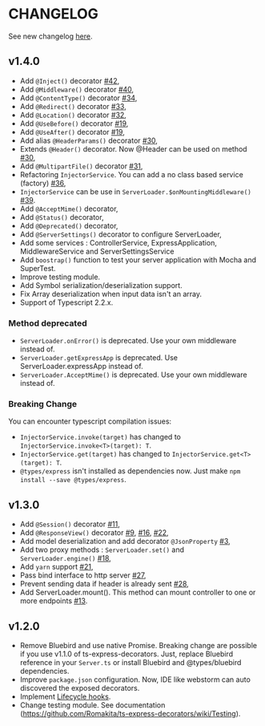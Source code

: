 # CHANGELOG

See new changelog [here](https://github.com/Romakita/ts-express-decorators/releases).

## v1.4.0

* Add `@Inject()` decorator [#42](https://github.com/Romakita/ts-express-decorators/issues/42),
* Add `@Middleware()` decorator [#40](https://github.com/Romakita/ts-express-decorators/issues/40),
* Add `@ContentType()` decorator [#34](https://github.com/Romakita/ts-express-decorators/issues/34),
* Add `@Redirect()` decorator [#33](https://github.com/Romakita/ts-express-decorators/issues/33),
* Add `@Location()` decorator [#32](https://github.com/Romakita/ts-express-decorators/issues/32),
* Add `@UseBefore()` decorator [#19](https://github.com/Romakita/ts-express-decorators/issues/19),
* Add `@UseAfter()` decorator [#19](https://github.com/Romakita/ts-express-decorators/issues/19),
* Add  alias `@HeaderParams()` decorator [#30](https://github.com/Romakita/ts-express-decorators/issues/30),
* Extends `@Header()` decorator. Now @Header can be used on method [#30](https://github.com/Romakita/ts-express-decorators/issues/30),
* Add `@MultipartFile()` decorator [#31](https://github.com/Romakita/ts-express-decorators/issues/31),
* Refactoring `InjectorService`. You can add a no class based service (factory)  [#36](https://github.com/Romakita/ts-express-decorators/issues/36),
* `InjectorService` can be use in `ServerLoader.$onMountingMiddleware()` [#39](https://github.com/Romakita/ts-express-decorators/issues/39).
* Add `@AcceptMime()` decorator,
* Add `@Status()` decorator,
* Add `@Deprecated()` decorator,
* Add `@ServerSettings()` decorator to configure ServerLoader,
* Add some services : ControllerService, ExpressApplication, MiddlewareService and ServerSettingsService
* Add `boostrap()` function to test your server application with Mocha and SuperTest. 
* Improve testing module.
* Add Symbol serialization/deserialization support.
* Fix Array deserialization when input data isn't an array.
* Support of Typescript 2.2.x.

### Method deprecated

* `ServerLoader.onError()` is deprecated. Use your own middleware instead of.
* `ServerLoader.getExpressApp` is deprecated. Use ServerLoader.expressApp instead of.
* `ServerLoader.AcceptMime()` is deprecated. Use your own middleware instead of.

### Breaking Change 

You can encounter typescript compilation issues:

* `InjectorService.invoke(target)` has changed to `InjectorService.invoke<T>(target): T`.
* `InjectorService.get(target)` has changed to `InjectorService.get<T>(target): T`.
* `@types/express` isn't installed as dependencies now. Just make `npm install --save @types/express`.


## v1.3.0

* Add `@Session()` decorator [#11](https://github.com/Romakita/ts-express-decorators/issues/11),
* Add `@ResponseView()` decorator [#9](https://github.com/Romakita/ts-express-decorators/issues/9), [#16](https://github.com/Romakita/ts-express-decorators/issues/16), [#22](https://github.com/Romakita/ts-express-decorators/issues/22), 
* Add model deserialization and add decorator `@JsonProperty` [#3](https://github.com/Romakita/ts-express-decorators/issues/3),
* Add two proxy methods : `ServerLoader.set()` and `ServerLoader.engine()` [#18](https://github.com/Romakita/ts-express-decorators/issues/18),
* Add `yarn` support [#21](https://github.com/Romakita/ts-express-decorators/issues/21),
* Pass bind interface to http server [#27](https://github.com/Romakita/ts-express-decorators/issues/27),
* Prevent sending data if header is already sent [#28](https://github.com/Romakita/ts-express-decorators/issues/28),
* Add ServerLoader.mount(). This method can mount controller to one or more endpoints [#13](https://github.com/Romakita/ts-express-decorators/issues/13).

## v1.2.0

* Remove Bluebird and use native Promise. Breaking change are possible if you use v1.1.0 of ts-express-decorators. Just, replace Bluebird reference in your `Server.ts` or install Bluebird and @types/bluebird dependencies.
* Improve `package.json` configuration. Now, IDE like webstorm can auto discovered the exposed decorators.
* Implement [Lifecycle hooks](https://github.com/Romakita/ts-express-decorators/wiki/Class:-ServerLoader#lifecycle-hooks).
* Change testing module. See documentation (https://github.com/Romakita/ts-express-decorators/wiki/Testing).
